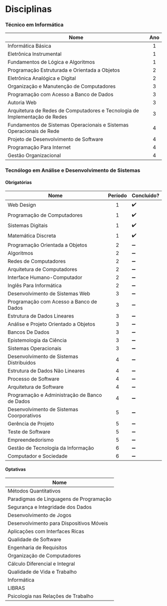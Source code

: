
# Disciplinas

### Técnico em Informática

| Nome                                                                        | Ano |
| --------------------------------------------------------------------------- |:---:|
| Informática Básica                                                          | 1   |
| Eletrônica Instrumental                                                     | 1   |
| Fundamentos de Lógica e Algoritmos                                          | 1   |
| Programação Estruturada e Orientada a Objetos                               | 2   |
| Eletrônica Analógica e Digital                                              | 2   |
| Organização e Manutenção de Computadores                                    | 3   |
| Programação com Acesso a Banco de Dados                                     | 3   |
| Autoria Web                                                                 | 3   |
| Arquitetura de Redes de Computadores e Tecnologia de Implementação de Redes | 3   |
| Fundamentos de Sistemas Operacionais e Sistemas Operacionais de Rede        | 4   |
| Projeto de Desenvolvimento de Software                                      | 4   |
| Programação Para Internet                                                   | 4   |
| Gestão Organizacional                                                       | 4   |

### Tecnólogo em Análise e Desenvolvimento de Sistemas

#### Obrigatórias

| Nome                                                                        | Período | Concluido? |
| --------------------------------------------------------------------------- |:-------:| ----- |
| Web Design                                                                  | 1 | :heavy_check_mark: |
| Programação de Computadores                                                 | 1 | :heavy_check_mark: |
| Sistemas Digitais                                                           | 1 | :heavy_check_mark: |
| Matemática Discreta                                                         | 1 | :heavy_check_mark: |
| Programação Orientada a Objetos                                             | 2 | :heavy_minus_sign: |
| Algoritmos                                                                  | 2 | :heavy_minus_sign: |
| Redes de Computadores                                                       | 2 | :heavy_minus_sign: |
| Arquitetura de Computadores                                                 | 2 | :heavy_minus_sign: |
| Interface Humano-Computador                                                 | 2 | :heavy_minus_sign: |
| Inglês Para Informática                                                     | 2 | :heavy_minus_sign: |
| Desenvolvimento de Sistemas Web                                             | 3 | :heavy_minus_sign: |
| Programação com Acesso a Banco de Dados                                     | 3 | :heavy_minus_sign: |
| Estrutura de Dados Lineares                                                 | 3 | :heavy_minus_sign: |
| Análise e Projeto Orientado a Objetos                                       | 3 | :heavy_minus_sign: |
| Bancos De Dados                                                             | 3 | :heavy_minus_sign: |
| Epistemologia da Ciência                                                    | 3 | :heavy_minus_sign: |
| Sistemas Operacionais                                                       | 3 | :heavy_minus_sign: |
| Desenvolvimento de Sistemas Distribuidos                                    | 4 | :heavy_minus_sign: |
| Estrutura de Dados Não Lineares                                             | 4 | :heavy_minus_sign: |
| Processo de Software                                                        | 4 | :heavy_minus_sign: |
| Arquitetura de Software                                                     | 4 | :heavy_minus_sign: |
| Programação e Administração de Banco de Dados                               | 4 | :heavy_minus_sign: |
| Desenvolvimento de Sistemas Coorporativos                                   | 5 | :heavy_minus_sign: |
| Gerência de Projeto                                                         | 5 | :heavy_minus_sign: |
| Teste de Software                                                           | 5 | :heavy_minus_sign: |
| Empreendedorismo                                                            | 5 | :heavy_minus_sign: |
| Gestão de Tecnologia da Informação                                          | 6 | :heavy_minus_sign: |
| Computador e Sociedade                                                      | 6 | :heavy_minus_sign: |

#### Optativas

| Nome                                                                        |
| --------------------------------------------------------------------------- |
| Métodos Quantitativos                                                       |
| Paradigmas de Linguagens de Programação                                     |
| Segurança e Integridade dos Dados                                           |
| Desenvolvimento de Jogos                                                    |
| Desenvolvimento para Dispositivos Móveis                                    |
| Aplicações com Interfaces Ricas                                             |
| Qualidade de Software                                                       |
| Engenharia de Requisitos                                                    |
| Organização de Computadores                                                 |
| Cálculo Diferencial e Integral                                              |
| Qualidade de Vida e Trabalho                                                |
| Informática                                                                 |
| LIBRAS                                                                      |
| Psicologia nas Relações de Trabalho                                         |
